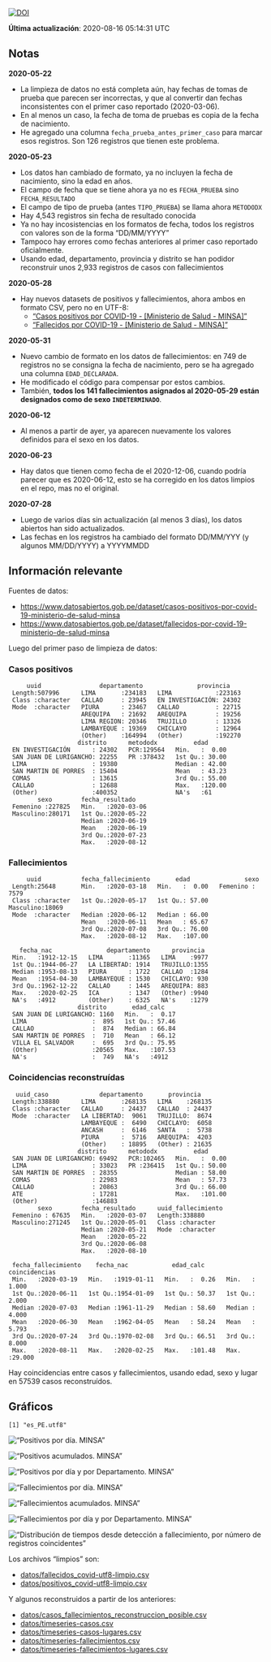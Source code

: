 [![DOI](https://zenodo.org/badge/266025854.svg)](https://zenodo.org/badge/latestdoi/266025854)

**Última actualización**: 2020-08-16 05:14:31 UTC

Notas
-----

**2020-05-22**

-   La limpieza de datos no está completa aún, hay fechas de tomas de
    prueba que parecen ser incorrectas, y que al convertir dan fechas
    inconsistentes con el primer caso reportado (2020-03-06).
-   En al menos un caso, la fecha de toma de pruebas es copia de la
    fecha de nacimiento.
-   He agregado una columna `fecha_prueba_antes_primer_caso` para marcar
    esos registros. Son 126 registros que tienen este problema.

**2020-05-23**

-   Los datos han cambiado de formato, ya no incluyen la fecha de
    nacimiento, sino la edad en años.
-   El campo de fecha que se tiene ahora ya no es `FECHA_PRUEBA` sino
    `FECHA_RESULTADO`
-   El campo de tipo de prueba (antes `TIPO_PRUEBA`) se llama ahora
    `METODODX`
-   Hay 4,543 registros sin fecha de resultado conocida
-   Ya no hay incosistencias en los formatos de fecha, todos los
    registros con valores son de la forma “DD/MM/YYYY”
-   Tampoco hay errores como fechas anteriores al primer caso reportado
    oficialmente.
-   Usando edad, departamento, provincia y distrito se han podidor
    reconstruir unos 2,933 registros de casos con fallecimientos

**2020-05-28**

-   Hay nuevos datasets de positivos y fallecimientos, ahora ambos en
    formato CSV, pero no en UTF-8:
    -   [“Casos positivos por COVID-19 - \[Ministerio de Salud -
        MINSA\]”](https://www.datosabiertos.gob.pe/dataset/casos-positivos-por-covid-19-ministerio-de-salud-minsa)
    -   [“Fallecidos por COVID-19 - \[Ministerio de Salud -
        MINSA\]”](https://www.datosabiertos.gob.pe/dataset/fallecidos-por-covid-19-ministerio-de-salud-minsa)

**2020-05-31**

-   Nuevo cambio de formato en los datos de fallecimientos: en 749 de
    registros no se consigna la fecha de nacimiento, pero se ha agregado
    una columna `EDAD_DECLARADA`.
-   He modificado el código para compensar por estos cambios.
-   También, **todos los 141 fallecimientos asignados al 2020-05-29
    están designados como de sexo `INDETERMINADO`**.

**2020-06-12**

-   Al menos a partir de ayer, ya aparecen nuevamente los valores
    definidos para el sexo en los datos.

**2020-06-23**

-   Hay datos que tienen como fecha de el 2020-12-06, cuando podría
    parecer que es 2020-06-12, esto se ha corregido en los datos limpios
    en el repo, mas no el original.

**2020-07-28**

-   Luego de varios días sin actualización (al menos 3 días), los datos
    abiertos han sido actualizados.
-   Las fechas en los registros ha cambiado del formato DD/MM/YYY (y
    algunos MM/DD/YYYY) a YYYYMMDD

Información relevante
---------------------

Fuentes de datos:

-   <a href="https://www.datosabiertos.gob.pe/dataset/casos-positivos-por-covid-19-ministerio-de-salud-minsa" class="uri">https://www.datosabiertos.gob.pe/dataset/casos-positivos-por-covid-19-ministerio-de-salud-minsa</a>
-   <a href="https://www.datosabiertos.gob.pe/dataset/fallecidos-por-covid-19-ministerio-de-salud-minsa" class="uri">https://www.datosabiertos.gob.pe/dataset/fallecidos-por-covid-19-ministerio-de-salud-minsa</a>

Luego del primer paso de limpieza de datos:

### Casos positivos

         uuid                departamento               provincia     
     Length:507996      LIMA       :234183   LIMA            :223163  
     Class :character   CALLAO     : 23945   EN INVESTIGACIÓN: 24302  
     Mode  :character   PIURA      : 23467   CALLAO          : 22715  
                        AREQUIPA   : 21692   AREQUIPA        : 19256  
                        LIMA REGION: 20346   TRUJILLO        : 13326  
                        LAMBAYEQUE : 19369   CHICLAYO        : 12964  
                        (Other)    :164994   (Other)         :192270  
                       distrito      metododx          edad       
     EN INVESTIGACIÓN      : 24302   PCR:129564   Min.   :  0.00  
     SAN JUAN DE LURIGANCHO: 22255   PR :378432   1st Qu.: 30.00  
     LIMA                  : 19380                Median : 42.00  
     SAN MARTIN DE PORRES  : 15404                Mean   : 43.23  
     COMAS                 : 13615                3rd Qu.: 55.00  
     CALLAO                : 12688                Max.   :120.00  
     (Other)               :400352                NA's   :61      
            sexo        fecha_resultado     
     Femenino :227825   Min.   :2020-03-06  
     Masculino:280171   1st Qu.:2020-05-22  
                        Median :2020-06-19  
                        Mean   :2020-06-19  
                        3rd Qu.:2020-07-23  
                        Max.   :2020-08-12  
                                            

### Fallecimientos

         uuid           fecha_fallecimiento       edad               sexo      
     Length:25648       Min.   :2020-03-18   Min.   :  0.00   Femenino : 7579  
     Class :character   1st Qu.:2020-05-17   1st Qu.: 57.00   Masculino:18069  
     Mode  :character   Median :2020-06-12   Median : 66.00                    
                        Mean   :2020-06-11   Mean   : 65.67                    
                        3rd Qu.:2020-07-08   3rd Qu.: 76.00                    
                        Max.   :2020-08-12   Max.   :107.00                    
                                                                               
       fecha_nac               departamento      provincia   
     Min.   :1912-12-15   LIMA       :11365   LIMA    :9977  
     1st Qu.:1944-06-27   LA LIBERTAD: 1914   TRUJILLO:1355  
     Median :1953-08-13   PIURA      : 1722   CALLAO  :1284  
     Mean   :1954-04-30   LAMBAYEQUE : 1530   CHICLAYO: 930  
     3rd Qu.:1962-12-22   CALLAO     : 1445   AREQUIPA: 883  
     Max.   :2020-02-25   ICA        : 1347   (Other) :9940  
     NA's   :4912         (Other)    : 6325   NA's    :1279  
                       distrito       edad_calc     
     SAN JUAN DE LURIGANCHO: 1160   Min.   :  0.17  
     LIMA                  :  895   1st Qu.: 57.46  
     CALLAO                :  874   Median : 66.84  
     SAN MARTIN DE PORRES  :  710   Mean   : 66.12  
     VILLA EL SALVADOR     :  695   3rd Qu.: 75.95  
     (Other)               :20565   Max.   :107.53  
     NA's                  :  749   NA's   :4912    

### Coincidencias reconstruídas

      uuid_caso              departamento       provincia     
     Length:338880      LIMA       :268135   LIMA    :268135  
     Class :character   CALLAO     : 24437   CALLAO  : 24437  
     Mode  :character   LA LIBERTAD:  9061   TRUJILLO:  8674  
                        LAMBAYEQUE :  6490   CHICLAYO:  6058  
                        ANCASH     :  6146   SANTA   :  5738  
                        PIURA      :  5716   AREQUIPA:  4203  
                        (Other)    : 18895   (Other) : 21635  
                       distrito      metododx          edad       
     SAN JUAN DE LURIGANCHO: 69492   PCR:102465   Min.   :  0.00  
     LIMA                  : 33023   PR :236415   1st Qu.: 50.00  
     SAN MARTIN DE PORRES  : 28355                Median : 58.00  
     COMAS                 : 22983                Mean   : 57.73  
     CALLAO                : 20863                3rd Qu.: 66.00  
     ATE                   : 17281                Max.   :101.00  
     (Other)               :146883                                
            sexo        fecha_resultado      uuid_fallecimiento
     Femenino : 67635   Min.   :2020-03-07   Length:338880     
     Masculino:271245   1st Qu.:2020-05-01   Class :character  
                        Median :2020-05-21   Mode  :character  
                        Mean   :2020-05-22                     
                        3rd Qu.:2020-06-08                     
                        Max.   :2020-08-10                     
                                                               
     fecha_fallecimiento    fecha_nac            edad_calc      coincidencias   
     Min.   :2020-03-19   Min.   :1919-01-11   Min.   :  0.26   Min.   : 1.000  
     1st Qu.:2020-06-11   1st Qu.:1954-01-09   1st Qu.: 50.37   1st Qu.: 2.000  
     Median :2020-07-03   Median :1961-11-29   Median : 58.60   Median : 4.000  
     Mean   :2020-06-30   Mean   :1962-04-05   Mean   : 58.24   Mean   : 5.793  
     3rd Qu.:2020-07-24   3rd Qu.:1970-02-08   3rd Qu.: 66.51   3rd Qu.: 8.000  
     Max.   :2020-08-11   Max.   :2020-02-25   Max.   :101.48   Max.   :29.000  
                                                                                

Hay coincidencias entre casos y fallecimientos, usando edad, sexo y
lugar en 57539 casos reconstruídos.

Gráficos
--------

    [1] "es_PE.utf8"

![“Positivos por día. MINSA”](plots/positivos-por-dia-minsa.png)

![“Positivos acumulados. MINSA”](plots/positivos-acumulados-minsa.png)

![“Positivos por día y por Departamento.
MINSA”](plots/positivos-diarios-por-departamento-minsa.png)

![“Fallecimientos por día.
MINSA”](plots/fallecimientos-por-dia-minsa.png)

![“Fallecimientos acumulados.
MINSA”](plots/fallecimientos-acumulados-minsa.png)

![“Fallecimientos por día y por Departamento.
MINSA”](plots/fallecimientos-diarios-por-departamento-minsa.png)

![“Distribución de tiempos desde detección a fallecimiento, por número
de registros
coincidentes”](plots/deteccion-fallecimiento-por-coincidentes.png)

Los archivos “limpios” son:

-   [datos/fallecidos\_covid-utf8-limpio.csv](datos/fallecidos_covid-utf8-limpio.csv)
-   [datos/positivos\_covid-utf8-limpio.csv](datos/positivos_covid-utf8-limpio.csv)

Y algunos reconstruidos a partir de los anteriores:

-   [datos/casos\_fallecimientos\_reconstruccion\_posible.csv](datos/casos_fallecimientos_reconstruccion_posible.csv)
-   [datos/timeseries-casos.csv](datos/timeseries-casos.csv)
-   [datos/timeseries-casos-lugares.csv](datos/timeseries-casos-lugares.csv)
-   [datos/timeseries-fallecimientos.csv](datos/timeseries-fallecimientos.csv)
-   [datos/timeseries-fallecimientos-lugares.csv](datos/timeseries-fallecimientos-lugares.csv)
